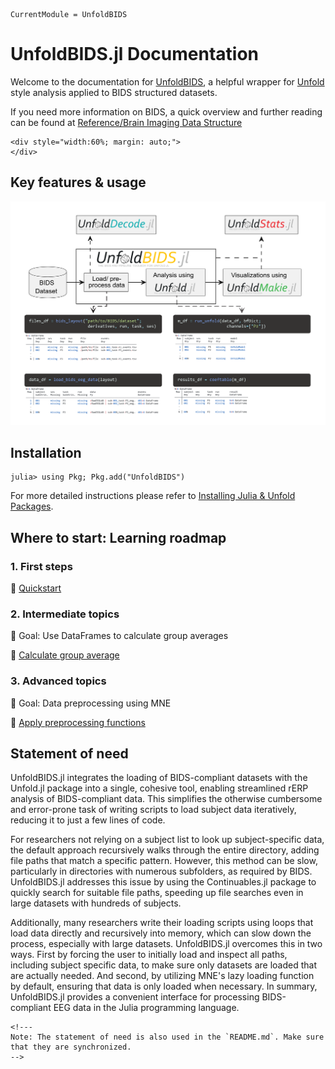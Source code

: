 ```@meta
CurrentModule = UnfoldBIDS
```

# UnfoldBIDS.jl Documentation 

Welcome to the documentation for [UnfoldBIDS](https://github.com/unfoldtoolbox/UnfoldBIDS.jl), a helpful wrapper for [Unfold](https://github.com/unfoldtoolbox/Unfold.jl) style analysis applied to BIDS structured datasets.

If you need more information on BIDS, a quick overview and further reading can be found at [Reference/Brain Imaging Data Structure](./generated/reference/BIDS.md)


```@raw html
<div style="width:60%; margin: auto;">
</div>
```

## Key features & usage
![Flowchart showing UnfoldBIDS' place in the Unfold environment](assets/2025UnfoldBIDSFlowChart.png)

## Installation
```julia-repl
julia> using Pkg; Pkg.add("UnfoldBIDS")
```
For more detailed instructions please refer to [Installing Julia & Unfold Packages](https://unfoldtoolbox.github.io/UnfoldDocs/main/installation/).


## Where to start: Learning roadmap
### 1. First steps
🔗 [Quickstart](@ref)

### 2. Intermediate topics
📌 Goal: Use DataFrames to calculate group averages

🔗 [Calculate group average](@ref)

### 3. Advanced topics
📌 Goal: Data preprocessing using MNE

🔗 [Apply preprocessing functions](@ref)


## Statement of need
UnfoldBIDS.jl integrates the loading of BIDS-compliant datasets with the Unfold.jl package into a single, cohesive tool, enabling streamlined rERP analysis of BIDS-compliant data. This simplifies the otherwise cumbersome and error-prone task of writing scripts to load subject data iteratively, reducing it to just a few lines of code.

For researchers not relying on a subject list to look up subject-specific data, the default approach recursively walks through the entire directory, adding file paths that match a specific pattern. However, this method can be slow, particularly in directories with numerous subfolders, as required by BIDS. UnfoldBIDS.jl addresses this issue by using the Continuables.jl package to quickly search for suitable file paths, speeding up file searches even in large datasets with hundreds of subjects.

Additionally, many researchers write their loading scripts using loops that load data directly and recursively into memory, which can slow down the process, especially with large datasets. UnfoldBIDS.jl overcomes this in two ways. First by forcing the user to initially load and inspect all paths, including subject specific data, to make sure only datasets are loaded that are actually needed. And second, by utilizing MNE's lazy loading function by default, ensuring that data is only loaded when necessary. In summary, UnfoldBIDS.jl provides a convenient interface for processing BIDS-compliant EEG data in the Julia programming language.


```@raw html
<!---
Note: The statement of need is also used in the `README.md`. Make sure that they are synchronized.
-->
```